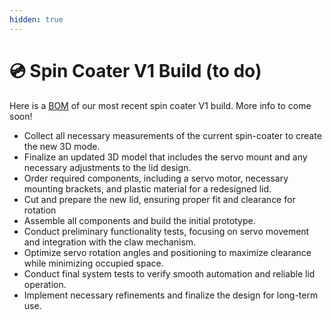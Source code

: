 ```yaml
---
hidden: true
---
```


# 💿 Spin Coater V1 Build (to do)

Here is a [BOM](https://docs.google.com/spreadsheets/d/1n8dB-Vh3pZN99sLe7-j91mzc43uWQ1A1lQEvetoBo_8/edit?gid=0#gid=0) of our most recent spin coater V1 build. More info to come soon!

* Collect all necessary measurements of the current spin-coater to create the new 3D mode.
* Finalize an updated 3D model that includes the servo mount and any necessary adjustments to the lid design.
* Order required components, including a servo motor, necessary mounting brackets, and plastic material for a redesigned lid.
* Cut and prepare the new lid, ensuring proper fit and clearance for rotation
* Assemble all components and build the initial prototype.
* Conduct preliminary functionality tests, focusing on servo movement and integration with the claw mechanism.
* Optimize servo rotation angles and positioning to maximize clearance while minimizing occupied space.
* Conduct final system tests to verify smooth automation and reliable lid operation.
* Implement necessary refinements and finalize the design for long-term use.
